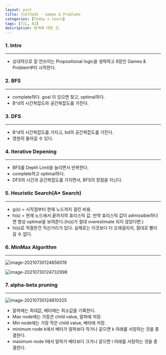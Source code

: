 ```yaml
---
layout: post
title: 인공지능01 - Games & Problems
categories: [Today i learn]
tags: [TIL, AI]
description: 탐색에 대한 것.
---
```


### 1. Intro

---

- 상대적으로 잘 안쓰이는 Propositional logic을 생략하고 6장인 Games & Problem부터 시작한다. 

### 2. BFS

---

- complete하다. goal 이 있으면 찾고, optimal하다.
- B^d의 시간복잡도와 공간복잡도를 가진다.

### 3. DFS

---

- B^d의 시간복잡도를 가지고, bd의 공간복잡도를 가진다. 
- 영원히 돌아갈 수 있다.

### 4. Iterative Depening

---

- BFS를 Depth Limit을 늘리면서 반복한다.
- complete하고 optimal하다.
- DFS의 시간과 공간복잡도를 가지면서, BFS의 장점을 지닌다.

### 5. Heuristic Search(A* Search)

---

- g(s) = 시작점부터 현재 노드까지 걸린 비용.
- h(s) = 현재 노드에서 끝까지의 휴리스틱 값. 만약 휴리스틱 값이 admissible하다면 항상 optimal을 보여준다.(h(s)가 절대 overestimate 되지 않았다면.)
- h(s)로 적절한건 직선거리가 있다. 실제로는 이것보다 더 오래걸리지, 절대로 빨리 갈 수 없다.

### 6. MinMax Algorithm

---

![image-20210730124656019](https://raw.githubusercontent.com/chunyunseo/ImageRepo/image/img/image-20210730124656019.png)

![image-20210730124732998](https://raw.githubusercontent.com/chunyunseo/ImageRepo/image/img/image-20210730124732998.png)

### 7. alpha-beta pruning

---

![image-20210730124810325](https://raw.githubusercontent.com/chunyunseo/ImageRepo/image/img/image-20210730124810325.png)

- 알파에는 최대값, 베타에는 최소값을 기록한다.
- Max node에는 가장큰 child value, 알파에 저장.
- Min node에는 가장 작은 child value, 베타에 저장.
- minimum node k에서 베타가 알파보다 작거나 같으면 k 아래를 서칭하는 것을 종결한다.
- maximum node l에서 알파가 베타보다 크거나 같으면 l 아래를 서칭하는 것을 종결한다.